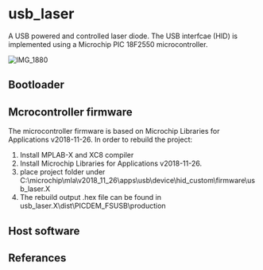 # usb_laser
A USB powered and controlled laser diode. The USB interfcae (HID) is implemented using a Microchip PIC 18F2550 microcontroller.


![IMG_1880](https://user-images.githubusercontent.com/22654190/182002676-d2c6d1a1-d9a4-45ae-b38a-53bbb1d81dcd.jpg)

## Bootloader


## Mcrocontroller firmware
The microcontroller firmware is based on Microchip Libraries for Applications v2018-11-26. 
In order to rebuild the project:
1. Install MPLAB-X and XC8 compiler
2. Install Microchip Libraries for Applications v2018-11-26.
3. place project folder under C:\microchip\mla\v2018_11_26\apps\usb\device\hid_custom\firmware\usb_laser.X
4. The rebuild output .hex file can be found in usb_laser.X\dist\PICDEM_FSUSB\production 

## Host software


## Referances
